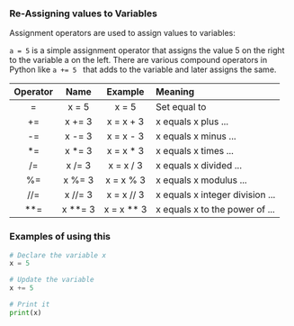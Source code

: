 ### Re-Assigning values to Variables

Assignment operators are used to assign values to variables:

`a = 5` is a simple assignment operator that assigns the value 5 on the right to the variable a on the left. There are various compound operators in Python like `a += 5 ` that adds to the variable and later assigns the same.

|Operator|Name  |Example  | Meaning           |
|:------:|:----:|:-------:|:-----------------|    
|=       | x = 5  | x = 5    |	Set equal to      |
|+=      | x += 3 | x = x + 3| x equals x plus ...|
| -= | x -= 3 | x = x - 3 | x equals x minus ...|
| *= | x *= 3 | x = x * 3 | x equals x times ...|
| /= | x /= 3 | x = x / 3 | x equals x divided ...|
| %= | x %= 3 | x = x % 3 | x equals x modulus ...|
| //= | x //= 3 | x = x // 3 | x equals x integer division ...|
| **= | x **= 3 | x = x ** 3 | x equals x to the power of ...|

### Examples of using this

```python
# Declare the variable x
x = 5

# Update the variable
x += 5

# Print it
print(x)
```
